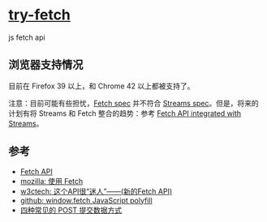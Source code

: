 # [try-fetch](https://github.com/rongjihuang/try-fetch)
js fetch api

## 浏览器支持情况
目前在 Firefox 39 以上，和 Chrome 42 以上都被支持了。

注意：目前可能有些担忧，[Fetch spec](https://fetch.spec.whatwg.org/) 并不符合 [Streams spec](https://streams.spec.whatwg.org/)。但是，将来的计划有将 Streams 和 Fetch 整合的趋势：参考 [Fetch API integrated with Streams](https://github.com/yutakahirano/fetch-with-streams/)。

## 参考
- [Fetch API](https://fetch.spec.whatwg.org/#fetch-api)
- [mozilla: 使用 Fetch](https://developer.mozilla.org/zh-CN/docs/Web/API/Fetch_API/Using_Fetch)
- [w3ctech: 这个API很“迷人”——(新的Fetch API)](http://www.w3ctech.com/topic/854)
- [github: window.fetch JavaScript polyfill](https://github.com/github/fetch)
- [四种常见的 POST 提交数据方式](https://imququ.com/post/four-ways-to-post-data-in-http.html)